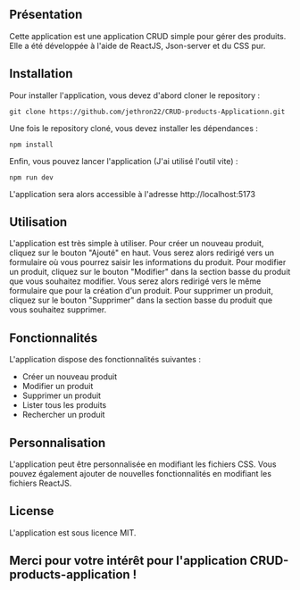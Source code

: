 
## Présentation

Cette application est une application CRUD simple pour gérer des produits. Elle a été développée à l'aide de ReactJS, Json-server et du CSS pur.

## Installation

Pour installer l'application, vous devez d'abord cloner le repository :

```
git clone https://github.com/jethron22/CRUD-products-Applicationn.git
```

Une fois le repository cloné, vous devez installer les dépendances :

```
npm install
```

Enfin, vous pouvez lancer l'application (J'ai utilisé l'outil vite) :

```
npm run dev
```

L'application sera alors accessible à l'adresse http://localhost:5173

## Utilisation

L'application est très simple à utiliser. Pour créer un nouveau produit, cliquez sur le bouton "Ajouté" en haut. Vous serez alors redirigé vers un formulaire où vous pourrez saisir les informations du produit. Pour modifier un produit, cliquez sur le bouton "Modifier" dans la section basse du produit que vous souhaitez modifier. Vous serez alors redirigé vers le même formulaire que pour la création d'un produit. Pour supprimer un produit, cliquez sur le bouton "Supprimer" dans la section basse du produit que vous souhaitez supprimer.

## Fonctionnalités

L'application dispose des fonctionnalités suivantes :

* Créer un nouveau produit
* Modifier un produit
* Supprimer un produit
* Lister tous les produits
* Rechercher un produit

## Personnalisation

L'application peut être personnalisée en modifiant les fichiers CSS. Vous pouvez également ajouter de nouvelles fonctionnalités en modifiant les fichiers ReactJS.

## License

L'application est sous licence MIT.

## Merci pour votre intérêt pour l'application CRUD-products-application !
